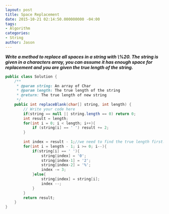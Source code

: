 ```yaml
---
layout: post
title: Space Replacement
date: 2015-10-21 02:14:50.000000000 -04:00
tags:
- Algorithm
categories:
- String
author: Jason
---
```

<p><strong><em>Write a method to replace all spaces in a string with \%20. The string is given in a characters array, you can assume it has enough space for replacement and you are given the true length of the string.</em></strong></p>


``` java
public class Solution {
    /**
     * @param string: An array of Char
     * @param length: The true length of the string
     * @return: The true length of new string
     */
    public int replaceBlank(char[] string, int length) {
        // Write your code here
        if(string == null || string.length == 0) return 0;
        int result = length;
        for(int i = 0; i < length; i++){
            if (string[i] == ' ') result += 2;
        }
        
        int index = result - 1;//we need to find the true length first!!
        for(int i = length - 1; i >= 0; i--){
            if(string[i] == ' '){
                string[index] = '0';
                string[index-1] = '2';
                string[index-2] = '%';
                index -= 3;
            }else{
                string[index] = string[i];
                index --;
            }
        }
        return result;
    }
}
```
